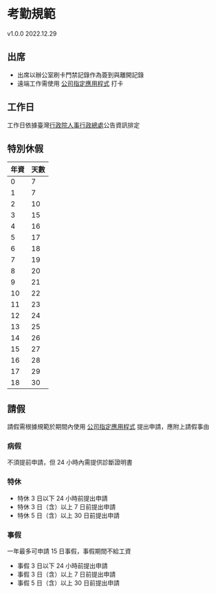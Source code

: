 # 考勤規範
v1.0.0 2022.12.29

## 出席
- 出席以辦公室刷卡門禁記錄作為簽到與離開記錄
- 遠端工作需使用 [公司指定應用程式](https://marketing.pro.104.com.tw/guide/app/Download) 打卡

## 工作日
工作日依據臺灣[行政院人事行政總處](https://www.dgpa.gov.tw/)公告資訊排定

## 特別休假
|年資|天數|
|---|---|
|0|7|
|1|7|
|2|10|
|3|15|
|4|16|
|5|17|
|6|18|
|7|19|
|8|20|
|9|21|
|10|22|
|11|23|
|12|24|
|13|25|
|14|26|
|15|27|
|16|28|
|17|29|
|18|30|

## 請假
請假需根據規範於期間內使用 [公司指定應用程式](https://marketing.pro.104.com.tw/guide/app/Download) 提出申請，應附上請假事由

### 病假
不須提前申請，但 24 小時內需提供診斷證明書

### 特休
- 特休 3 日以下 24 小時前提出申請
- 特休 3 日（含）以上 7 日前提出申請
- 特休 5 日（含）以上 30 日前提出申請

### 事假
一年最多可申請 15 日事假，事假期間不給工資
- 事假 3 日以下 24 小時前提出申請
- 事假 3 日（含）以上 7 日前提出申請
- 事假 5 日（含）以上 30 日前提出申請
